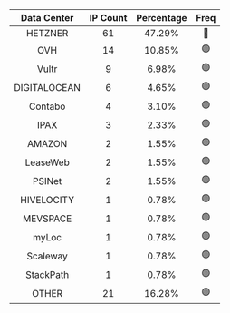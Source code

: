 | Data Center | IP Count | Percentage | Freq |
|:------------:|:--------:|:-----------:|:-----:|
| HETZNER | 61 | 47.29% | 🔴 |
| OVH | 14 | 10.85% | 🟢 |
| Vultr | 9 | 6.98% | 🟢 |
| DIGITALOCEAN | 6 | 4.65% | 🟢 |
| Contabo | 4 | 3.10% | 🟢 |
| IPAX | 3 | 2.33% | 🟢 |
| AMAZON | 2 | 1.55% | 🟢 |
| LeaseWeb | 2 | 1.55% | 🟢 |
| PSINet | 2 | 1.55% | 🟢 |
| HIVELOCITY | 1 | 0.78% | 🟢 |
| MEVSPACE | 1 | 0.78% | 🟢 |
| myLoc | 1 | 0.78% | 🟢 |
| Scaleway | 1 | 0.78% | 🟢 |
| StackPath | 1 | 0.78% | 🟢 |
| OTHER | 21 | 16.28% | 🟢 |